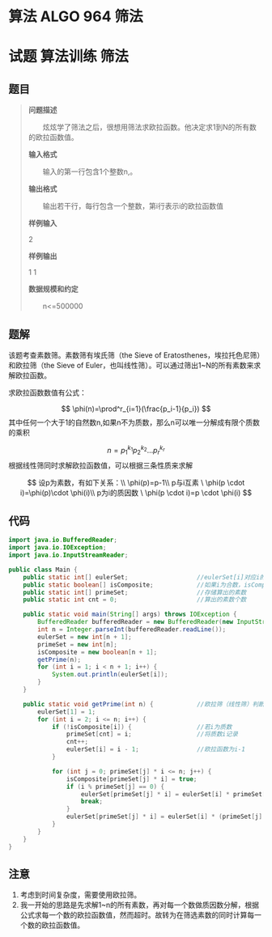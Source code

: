 # 算法 ALGO 964 筛法


# 试题 算法训练 筛法

## 题目

> **问题描述**
>
> 　　炫炫学了筛法之后，很想用筛法求欧拉函数。他决定求1到N的所有数的欧拉函数值。
>
> **输入格式**
>
> 　　输入的第一行包含1个整数n,。
>
> **输出格式**
>
> 　　输出若干行，每行包含一个整数，第i行表示i的欧拉函数值
>
> **样例输入**
>
> 2
>
> **样例输出**
>
> 1
> 1
>
> **数据规模和约定**
>
> 　　n<=500000

## 题解

该题考查素数筛。素数筛有埃氏筛（the Sieve of Eratosthenes，埃拉托色尼筛）和欧拉筛（the Sieve of Euler，也叫线性筛）。可以通过筛出1~N的所有素数来求解欧拉函数。

求欧拉函数数值有公式：

$$
\phi(n)=\prod^r_{i=1}(\frac{p_i-1}{p_i})
$$
其中任何一个大于1的自然数n,如果n不为质数，那么n可以唯一分解成有限个质数的乘积

$$
n=p_1^{k_1}p_2^{k_2}\dots p_r^{k_r}
$$
根据线性筛同时求解欧拉函数值，可以根据三条性质来求解

$$
设p为素数，有如下关系：\\
\phi(p)=p-1\\
p与i互素 \ \phi(p \cdot i)=\phi(p)\cdot \phi(i)\\
p为i的质因数 \  \phi(p \cdot i)=p \cdot \phi(i)
$$


## 代码

```java
import java.io.BufferedReader;
import java.io.IOException;
import java.io.InputStreamReader;

public class Main {
    public static int[] eulerSet;                   //eulerSet[i]对应i的欧拉函数值
    public static boolean[] isComposite;            //如果i为合数，isComposite[i]为true
    public static int[] primeSet;                   //存储算出的素数
    public static int cnt = 0;                      //算出的素数个数

    public static void main(String[] args) throws IOException {
        BufferedReader bufferedReader = new BufferedReader(new InputStreamReader(System.in));
        int n = Integer.parseInt(bufferedReader.readLine());
        eulerSet = new int[n + 1];
        primeSet = new int[n];
        isComposite = new boolean[n + 1];
        getPrime(n);
        for (int i = 1; i < n + 1; i++) {
            System.out.println(eulerSet[i]);
        }
    }

    public static void getPrime(int n) {            //欧拉筛（线性筛）判断是否为素数，同时记录欧拉函数值
        eulerSet[1] = 1;
        for (int i = 2; i <= n; i++) {
            if (!isComposite[i]) {                  //若i为质数
                primeSet[cnt] = i;                  //将质数i记录
                cnt++;
                eulerSet[i] = i - 1;                //欧拉函数为i-1
            }

            for (int j = 0; primeSet[j] * i <= n; j++) {
                isComposite[primeSet[j] * i] = true;
                if (i % primeSet[j] == 0) {                                     //primeSet[j]为i的最小质因数，同时也为primeSet[j]*i的最小质因数
                    eulerSet[primeSet[j] * i] = eulerSet[i] * primeSet[j];
                    break;                                                      //算完最小的质因数，后面再算会产生重复
                }
                eulerSet[primeSet[j] * i] = eulerSet[i] * (primeSet[j] - 1);    //primeSet[j]不为i的最小质因数，primeSet[j]与i互素
            }
        }
    }
}
```

## 注意

1. 考虑到时间复杂度，需要使用欧拉筛。
2. 我一开始的思路是先求解1~n的所有素数，再对每一个数做质因数分解，根据公式求每一个数的欧拉函数值，然而超时。故转为在筛选素数的同时计算每一个数的欧拉函数值。

